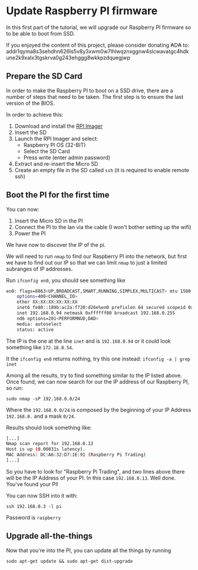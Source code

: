 # Update Raspberry PI firmware

In this first part of the tutorial, we will upgrade our Raspberry PI firmware so to be able to boot from SSD.

If you enjoyed the content of this project, please consider donating ₳D₳ to: addr1qyma8s3sehdhn626ls5v8y3xwm0w7lhlwqznxggnw4slcwavatgc4hdkune2k9xalx3tgskrva0g243ehggg8wkkpzdquegjwp

## Prepare the SD Card

In order to make the Raspberry PI to boot on a SSD drive, there are a number of steps that need to be taken.
The first step is to ensure the last version of the BIOS.

In order to achieve this:

1. Download and install the [RPI Imager](https://www.raspberrypi.org/software/)
2. Insert the SD 
3. Launch the RPI Imager and select:
    * Raspberry PI OS (32-BIT)
    * Select the SD Card
    * Press write (enter admin password)
4. Extract and re-insert the Micro SD
5. Create an empty file in the SD called `ssh` (it is required to enable remote ssh)

## Boot the PI for the first time

You can now:
1. Insert the Micro SD in the PI
2. Connect the PI to the lan via the cable (I won't bother setting up the wifi)
3. Power the PI

We have now to discover the IP of the pi.

We will need to run `nmap` to find our Raspberry PI into the network, but first we have to find out our IP
so that we can limit `nmap` to just a limited subranges of IP addresses.

Run `ifconfig en0`, you should see something like
```bash
en0: flags=8863<UP,BROADCAST,SMART,RUNNING,SIMPLEX,MULTICAST> mtu 1500
	options=400<CHANNEL_IO>
	ether XX:XX:XX:XX:XX:XX
	inet6 fe80::189b:ac2a:f720:d26e%en0 prefixlen 64 secured scopeid 0x6
	inet 192.168.0.94 netmask 0xffffff00 broadcast 192.168.0.255
	nd6 options=201<PERFORMNUD,DAD>
	media: autoselect
	status: active
```

The IP is the one at the line `inet` and is `192.168.0.94` or it could look something like `172.18.0.54`.

It the `ifconfig en0` returns nothing, try this one instead: `ifconfig -a | grep inet`

Among all the results, try to find something similar to the IP listed above. Once found, we can now search for our 
the IP address of our Raspberry PI, so run:

`sudo nmap -sP 192.168.0.0/24` 

Where the `192.168.0.0/24` is composed by the beginning of your IP Address `192.168.0.` and a mask `0/24`.

Results should look something like:

```bash
[...]
Nmap scan report for 192.168.0.13
Host is up (0.00031s latency).
MAC Address: DC:A6:32:D7:1E:91 (Raspberry Pi Trading)
[...]
```
So you have to look for "Raspberry Pi Trading", and two lines above there will be the IP Address of your PI. In this case
`192.168.0.13`. Well done. You've found your PI!

You can now SSH into it with:

`ssh 192.168.0.3 -l pi`

Password is `raspberry`

##  Upgrade all-the-things

Now that you're into the PI, you can update all the things by running

`sudo apt-get update && sudo apt-get dist-upgrade`
